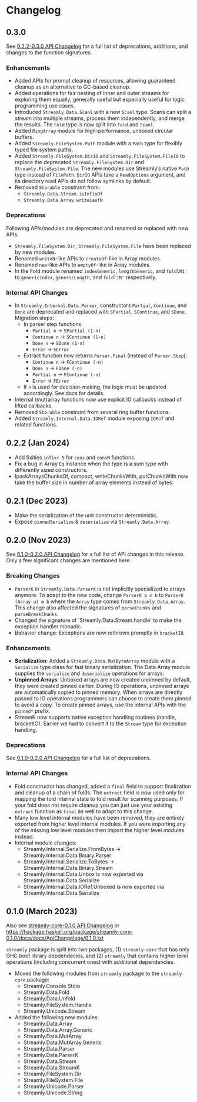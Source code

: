 # Changelog

## 0.3.0

See [0.2.2-0.3.0 API Changelog](/core/docs/ApiChangelogs/0.2.2-0.3.0.txt) for a
full list of deprecations, additions, and changes to the function signatures.

### Enhancements

* Added APIs for prompt cleanup of resources, allowing guaranteed
  cleanup as an alternative to GC-based cleanup.
* Added operations for fair nesting of inner and outer streams for
  exploring them equally, generally useful but especially useful for logic
  programming use cases.
* Introduced `Streamly.Data.Scanl` with a new `Scanl` type. Scans can
  split a stream into multiple streams, process them independently, and
  merge the results. The `Fold` type is now split into `Fold` and `Scanl`.
* Added `RingArray` module for high-performance, unboxed circular buffers.
* Added `Streamly.FileSystem.Path` module with a `Path` type for flexibly typed
  file system paths.
* Added `Streamly.FileSystem.DirIO` and `Streamly.FileSystem.FileIO` to replace
  the deprecated `Streamly.FileSystem.Dir` and `Streamly.FileSystem.File`. The
  new modules use Streamly’s native `Path` type instead of `FilePath`. `DirIO`
  APIs take a `ReadOptions` argument, and its directory read APIs do not follow
  symlinks by default.
* Removed `Storable` constraint from:
  - `Streamly.Data.Stream.isInfixOf`
  - `Streamly.Data.Array.writeLastN`

### Deprecations

Following APIs/modules are deprecated and renamed or replaced with new
APIs.

* `Streamly.FileSystem.Dir`, `Streamly.FileSystem.File` have been replaced by
  new modules.
* Renamed `writeN`-like APIs to `createOf`-like in Array modules.
* Renamed `new`-like APIs to `emptyOf`-like in Array modules.
* In the Fold module renamed `indexGeneric`, `lengthGeneric`, and `foldlM1'` to
  `genericIndex`, `genericLength`, and `foldl1M'` respectively.

### Internal API Changes

* In `Streamly.Internal.Data.Parser`, constructors `Partial`, `Continue`, and
  `Done` are deprecated and replaced with `SPartial`, `SContinue`, and `SDone`.
  Migration steps:
  * In parser step functions:
    - `Partial n` -> `SPartial (1-n)`
    - `Continue n` -> `SContinue (1-n)`
    - `Done n` -> `SDone (1-n)`
    - `Error` -> `SError`
  * Extract function now returns `Parser.Final` (instead of `Parser.Step`):
    - `Continue n` -> `FContinue (-n)`
    - `Done n` -> `FDone (-n)`
    - `Partial n` -> `FContinue (-n)`
    - `Error` -> `FError`
  * If `n` is used for decision-making, the logic must be updated accordingly.
    See docs for details.
* Internal (mut)array functions now use explicit IO callbacks instead of lifted
  callbacks.
* Removed `Storable` constraint from several ring buffer functions.
* Added `Streamly.Internal.Data.IORef` module exposing `IORef` and related
  functions.

## 0.2.2 (Jan 2024)

* Add fixities `infixr 5` for `cons` and `consM` functions.
* Fix a bug in Array `Eq` instance when the type is a sum type with
  differently sized constructors.
* lpackArraysChunksOf, compact, writeChunksWith, putChunksWith now take the
  buffer size in number of array elements instead of bytes.

## 0.2.1 (Dec 2023)

* Make the serialization of the unit constructor deterministic.
* Expose `pinnedSerialize` & `deserialize` via `Streamly.Data.Array`.

## 0.2.0 (Nov 2023)

See [0.1.0-0.2.0 API Changelog](https://github.com/composewell/streamly/blob/streamly-0.10.0/core/docs/ApiChangelogs/0.1.0-0.2.0.txt)
for a full list of API changes in this release. Only a few significant
changes are mentioned here.

### Breaking Changes

* `ParserK` in `Streamly.Data.ParserK` is not implicitly specialized
  to arrays anymore. To adapt to the new code, change `ParserK a m
  b` to `ParserK (Array a) m b` where the `Array` type comes from
  `Streamly.Data.Array`. This change also affected the signatures of
  `parseChunks` and `parseBreakChunks`.
* Changed the signature of 'Streamly.Data.Stream.handle' to make the
  exception handler monadic.
* Behavior change: Exceptions are now rethrown promptly in `bracketIO`.

### Enhancements

* __Serialization__: Added a `Streamly.Data.MutByteArray` module with a
  `Serialize` type class for fast binary serialization. The Data.Array
  module supplies the `serialize` and `deserialize` operations for arrays.
* __Unpinned Arrays__: Unboxed arrays are now created unpinned by default,
  they were created pinned earlier. During IO operations, unpinned arrays
  are automatically copied to pinned memory. When arrays are directly
  passed to IO operations programmers can choose to create them pinned to
  avoid a copy.  To create pinned arrays, use the internal APIs with the
  `pinned*` prefix.
* StreamK now supports native exception handling routines (handle, bracketIO).
  Earlier we had to convert it to the `Stream` type for exception handling.

### Deprecations

See [0.1.0-0.2.0 API Changelog](https://github.com/composewell/streamly/blob/streamly-0.10.0/core/docs/ApiChangelogs/0.1.0-0.2.0.txt)
for a full list of deprecations.

### Internal API Changes

* Fold constructor has changed, added a `final` field to support
  finalization and cleanup of a chain of folds. The `extract` field is
  now used only for mapping the fold internal state to fold result for
  scanning purposes. If your fold does not require cleanup you can just use
  your existing `extract` function as `final` as well to adapt to this change.
* Many low level internal modules have been removed, they are entirely
  exported from higher level internal modules. If you were importing any
  of the missing low level modules then import the higher level modules instead.
* Internal module changes:
  * Streamly.Internal.Serialize.FromBytes -> Streamly.Internal.Data.Binary.Parser
  * Streamly.Internal.Serialize.ToBytes ->   Streamly.Internal.Data.Binary.Stream
  * Streamly.Internal.Data.Unbox is now exported via Streamly.Internal.Data.Serialize
  * Streamly.Internal.Data.IORef.Unboxed is now exported via Streamly.Internal.Data.Serialize

## 0.1.0 (March 2023)

Also see [streamly-core-0.1.0 API Changelog](https://github.com/composewell/streamly/blob/streamly-0.10.0/core/docs/ApiChangelogs/0.1.0.txt) or
https://hackage.haskell.org/package/streamly-core-0.1.0/docs/docs/ApiChangelogs/0.1.0.txt

`streamly` package is split into two packages, (1) `streamly-core` that
has only GHC boot library depdendecies, and (2) `streamly` that contains
higher level operations (including concurrent ones) with additional
dependencies.

* Moved the following modules from `streamly` package to the
  `streamly-core` package:
  * Streamly.Console.Stdio
  * Streamly.Data.Fold
  * Streamly.Data.Unfold
  * Streamly.FileSystem.Handle
  * Streamly.Unicode.Stream
* Added the following new modules:
  * Streamly.Data.Array
  * Streamly.Data.Array.Generic
  * Streamly.Data.MutArray
  * Streamly.Data.MutArray.Generic
  * Streamly.Data.Parser
  * Streamly.Data.ParserK
  * Streamly.Data.Stream
  * Streamly.Data.StreamK
  * Streamly.FileSystem.Dir
  * Streamly.FileSystem.File
  * Streamly.Unicode.Parser
  * Streamly.Unicode.String
